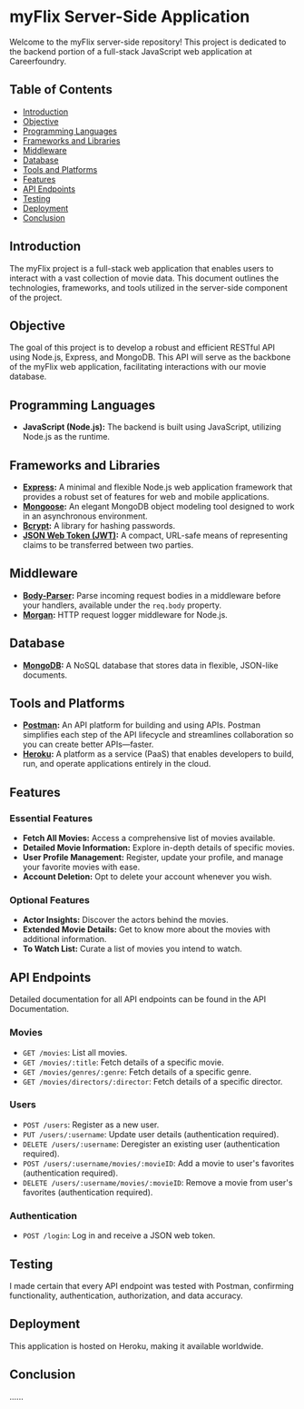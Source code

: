 # myFlix Server-Side Application

Welcome to the myFlix server-side repository! This project is dedicated to the backend portion of a full-stack JavaScript web application at Careerfoundry.

## Table of Contents

- [Introduction](#introduction)
- [Objective](#objective)
- [Programming Languages](#programming-languages)
- [Frameworks and Libraries](#frameworks-and-libraries)
- [Middleware](#middleware)
- [Database](#database)
- [Tools and Platforms](#tools-and-platforms)
- [Features](#features)
- [API Endpoints](#api-endpoints)
- [Testing](#testing)
- [Deployment](#deployment)
- [Conclusion](#conclusion)

## Introduction

The myFlix project is a full-stack web application that enables users to interact with a vast collection of movie data. This document outlines the technologies, frameworks, and tools utilized in the server-side component of the project.

## Objective

The goal of this project is to develop a robust and efficient RESTful API using Node.js, Express, and MongoDB. This API will serve as the backbone of the myFlix web application, facilitating interactions with our movie database.

## Programming Languages

- **JavaScript (Node.js):** The backend is built using JavaScript, utilizing Node.js as the runtime.

## Frameworks and Libraries

- **[Express](https://expressjs.com/):** A minimal and flexible Node.js web application framework that provides a robust set of features for web and mobile applications.
- **[Mongoose](https://mongoosejs.com/):** An elegant MongoDB object modeling tool designed to work in an asynchronous environment.
- **[Bcrypt](https://www.npmjs.com/package/bcrypt):** A library for hashing passwords.
- **[JSON Web Token (JWT)](https://jwt.io/):** A compact, URL-safe means of representing claims to be transferred between two parties.

## Middleware

- **[Body-Parser](https://www.npmjs.com/package/body-parser):** Parse incoming request bodies in a middleware before your handlers, available under the `req.body` property.
- **[Morgan](https://www.npmjs.com/package/morgan):** HTTP request logger middleware for Node.js.

## Database

- **[MongoDB](https://www.mongodb.com/):** A NoSQL database that stores data in flexible, JSON-like documents.

## Tools and Platforms

- **[Postman](https://www.postman.com/):** An API platform for building and using APIs. Postman simplifies each step of the API lifecycle and streamlines collaboration so you can create better APIs—faster.
- **[Heroku](https://www.heroku.com/):** A platform as a service (PaaS) that enables developers to build, run, and operate applications entirely in the cloud.

## Features

### Essential Features

- **Fetch All Movies:** Access a comprehensive list of movies available.
- **Detailed Movie Information:** Explore in-depth details of specific movies.
- **User Profile Management:** Register, update your profile, and manage your favorite movies with ease.
- **Account Deletion:** Opt to delete your account whenever you wish.

### Optional Features

- **Actor Insights:** Discover the actors behind the movies.
- **Extended Movie Details:** Get to know more about the movies with additional information.
- **To Watch List:** Curate a list of movies you intend to watch.

## API Endpoints

Detailed documentation for all API endpoints can be found in the API Documentation.

### Movies

- `GET /movies`: List all movies.
- `GET /movies/:title`: Fetch details of a specific movie.
- `GET /movies/genres/:genre`: Fetch details of a specific genre.
- `GET /movies/directors/:director`: Fetch details of a specific director.

### Users

- `POST /users`: Register as a new user.
- `PUT /users/:username`: Update user details (authentication required).
- `DELETE /users/:username`: Deregister an existing user (authentication required).
- `POST /users/:username/movies/:movieID`: Add a movie to user's favorites (authentication required).
- `DELETE /users/:username/movies/:movieID`: Remove a movie from user's favorites (authentication required).

### Authentication

- `POST /login`: Log in and receive a JSON web token.

## Testing

I made certain that every API endpoint was tested with Postman, confirming functionality, authentication, authorization, and data accuracy.

## Deployment

This application is hosted on Heroku, making it available worldwide.

## Conclusion

......
